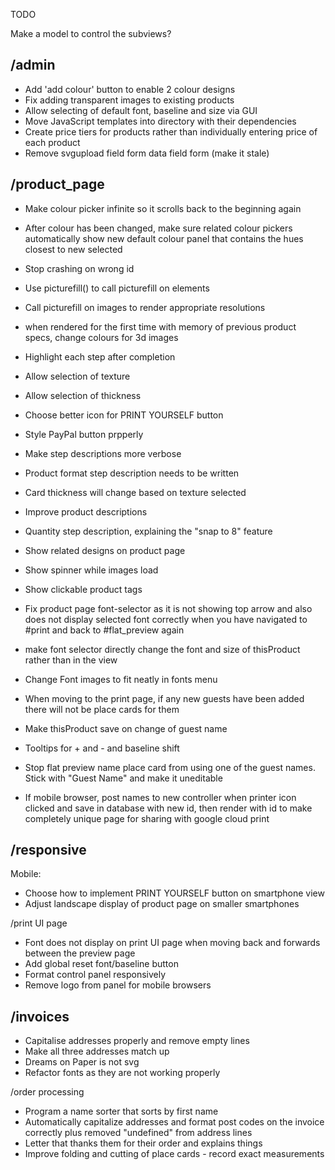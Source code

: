 TODO

Make a model to control the subviews?

/admin
--------------------------------------------------------------------------
  * Add 'add colour' button to enable 2 colour designs
  * Fix adding transparent images to existing products
  * Allow selecting of default font, baseline and size via GUI
  * Move JavaScript templates into directory with their dependencies
  * Create price tiers for products rather than individually entering price of each product
  * Remove svgupload field form data field form (make it stale)

/product_page
--------------------------------------------------------------------------
  * Make colour picker infinite so it scrolls back to the beginning again
  * After colour has been changed, make sure related colour pickers automatically show new default colour panel that contains the hues closest to new selected
  
  * Stop crashing on wrong id
  
  * Use picturefill() to call picturefill on elements   
  * Call picturefill on images to render appropriate resolutions
  
  * when rendered for the first time with memory of previous product specs, change colours for 3d images
  * Highlight each step after completion
  * Allow selection of texture
  * Allow selection of thickness
  * Choose better icon for PRINT YOURSELF button
  * Style PayPal button prpperly
  * Make step descriptions more verbose
  * Product format step description needs to be written
  * Card thickness will change based on texture selected
  * Improve product descriptions
  * Quantity step description, explaining the "snap to 8" feature
  * Show related designs on product page
  * Show spinner while images load
  * Show clickable product tags
  
  * Fix product page font-selector as it is not showing top arrow and also does not display selected font correctly when you have navigated to #print and back to #flat_preview again  
  * make font selector directly change the font and size of thisProduct rather than in the view
  * Change Font images to fit neatly in fonts menu
   
  * When moving to the print page, if any new guests have been added there will not be place cards for them
  * Make thisProduct save on change of guest name

  * Tooltips for + and - and baseline shift
  * Stop flat preview name place card from using one of the guest names. Stick with "Guest Name" and make it uneditable
  * If mobile browser, post names to new controller when printer icon clicked and save in database with new id, then render with id to make completely unique page for sharing with google cloud print
 

/responsive
--------------------------------------------------------------------------
  Mobile:
  * Choose how to implement PRINT YOURSELF button on smartphone view
  * Adjust landscape display of product page on smaller smartphones

  /print UI page
  * Font does not display on print UI page when moving back and forwards between the preview page
  * Add global reset font/baseline button 
  * Format control panel responsively
  * Remove logo from panel for mobile browsers

/invoices
--------------------------------------------------------------------------
  * Capitalise addresses properly and remove empty lines
  * Make all three addresses match up
  * Dreams on Paper is not svg
  * Refactor fonts as they are not working properly

/order processing
  * Program a name sorter that sorts by first name
  * Automatically capitalize addresses and format post codes on the invoice correctly plus removed "undefined" from address lines
  * Letter that thanks them for their order and explains things
  * Improve folding and cutting of place cards - record exact measurements
